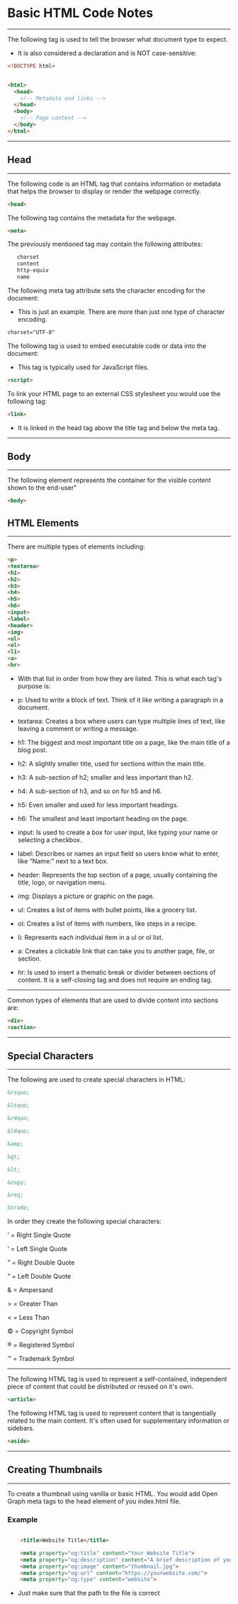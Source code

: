 # Basic HTML Code Notes
---

The following tag is used to tell the browser what document type to expect.  

- It is also considered a declaration and is NOT case-sensitive:

```html
<!DOCTYPE html>
```

```html

<html>
  <head>
    <!-- Metadata and links -->
  </head>
  <body>
    <!-- Page content -->
  </body>
</html>

```

---

## Head
---

The following code is an HTML tag that contains information or metadata that helps the browser to display or render the webpage correctly.

```html
<head>
```

The following tag contains the metadata for the webpage.  

```html
<meta>
```

The previously mentioned tag may contain the following attributes:

```html
   charset
   content
   http-equiv
   name
```

The following meta tag attribute sets the character encoding for the document:

- This is just an example. There are more than just one type of character encoding.

```html
charset="UTF-8"
```

The following tag is used to embed executable code or data into the document:

- This tag is typically used for JavaScript files.

```html
<script>
```

To link your HTML page to an external CSS stylesheet you would use the following tag:

```html
<link>
```

- It is linked in the head tag above the title tag and below the meta tag.

---

## Body
---

The following element represents the container for the visible content shown to the end-user"

```html
<body>
```

## HTML Elements
---

There are multiple types of elements including:

```html
<p>
<textarea>
<h1>
<h2>
<h3>
<h4>
<h5>
<h6>
<input>
<label>
<header>
<img>
<ul>
<ol>
<li>
<a>
<hr>
```

- With that list in order from how they are listed. This is what each tag's purpose is:

- p: Used to write a block of text. Think of it like writing a paragraph in a document.

- textarea: Creates a box where users can type multiple lines of text, like leaving a comment or writing a message.

- h1: The biggest and most important title on a page, like the main title of a blog post.

- h2: A slightly smaller title, used for sections within the main title.

- h3: A sub-section of h2; smaller and less important than h2.

- h4: A sub-section of h3, and so on for h5 and h6.

- h5: Even smaller and used for less important headings.

- h6: The smallest and least important heading on the page.

- input: Is used to create a box for user input, like typing your name or selecting a checkbox.

- label: Describes or names an input field so users know what to enter, like “Name:” next to a text box.

- header: Represents the top section of a page, usually containing the title, logo, or navigation menu.

- img: Displays a picture or graphic on the page.

- ul: Creates a list of items with bullet points, like a grocery list.

- ol: Creates a list of items with numbers, like steps in a recipe.

- li: Represents each individual item in a ul or ol list.

- a: Creates a clickable link that can take you to another page, file, or section.

- hr: Is used to insert a thematic break or divider between sections of content. It is a self-closing tag and does not require an ending tag.

---


Common types of elements that are used to divide content into sections are:

```html
<div>
<section>
```

---
## Special Characters
---
The following are used to create special characters in HTML:

```html
&rsquo;

&lsquo;

&rdquo;

&ldquo;

&amp;

&gt;

&lt;

&copy;

&reg;

&trade;
```

In order they create the following special characters:

&rsquo; = Right Single Quote

&lsquo; = Left Single Quote

&rdquo; = Right Double Quote

&ldquo; = Left Double Quote

&amp; = Ampersand

&gt; = Greater Than

&lt; = Less Than

&copy; = Copyright Symbol

&reg; = Registered Symbol

&trade; = Trademark Symbol

---

The following HTML tag is used to represent a self-contained, independent piece of content that could be distributed or reused on it's own.

```html
<article>
```

The following HTML tag is used to represent content that is tangentially related to the main content. It's often used for supplementary information or sidebars.

```html
<aside>
```
---
## Creating Thumbnails
---

To create a thumbnail using vanilla or basic HTML. You would add Open Graph meta tags to the head element of you index.html file. 

### Example

```html

    <title>Website Title</title>

    <meta property="og:title" content="Your Website Title">
    <meta property="og:description" content="A brief description of your website.">
    <meta property="og:image" content="thumbnail.jpg">
    <meta property="og:url" content="https://yourwebsite.com/">
    <meta property="og:type" content="website">

```

- Just make sure that the path to the file is correct






